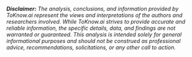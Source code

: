 ***Disclaimer:***
*The analysis, conclusions, and information provided by ToKnow.ai represent the views and interpretations of the authors and researchers involved. While ToKnow.ai strives to provide accurate and reliable information, the specific details, data, and findings are not warranted or guaranteed. This analysis is intended solely for general informational purposes and should not be construed as professional advice, recommendations, solicitations, or any other call to action.*